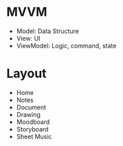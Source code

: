 # MVVM

- Model: Data Structure
- View: UI
- ViewModel: Logic, command, state

# Layout
- Home
- Notes
- Document
- Drawing
- Moodboard
- Storyboard
- Sheet Music